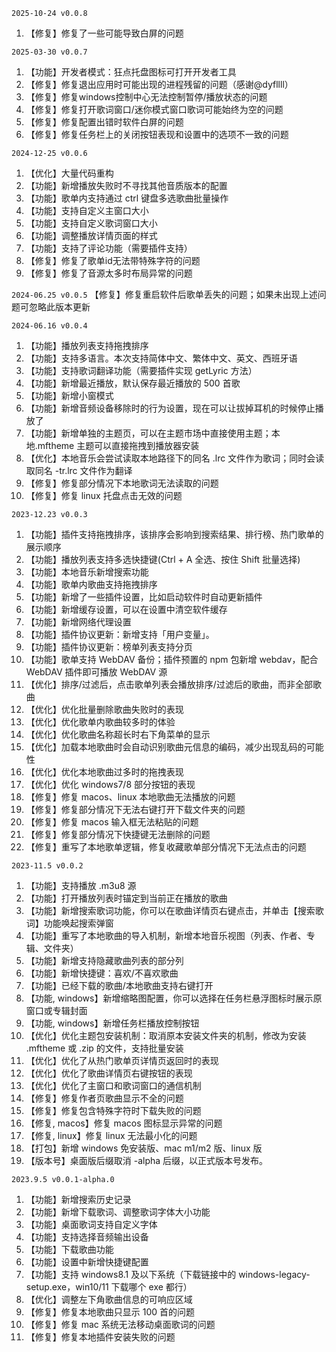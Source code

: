 `2025-10-24 v0.0.8`
1. 【修复】修复了一些可能导致白屏的问题

`2025-03-30 v0.0.7`
1. 【功能】开发者模式：狂点托盘图标可打开开发者工具
2. 【修复】修复退出应用时可能出现的进程残留的问题（感谢@dyfllll）
3. 【修复】修复windows控制中心无法控制暂停/播放状态的问题
4. 【修复】修复打开歌词窗口/迷你模式窗口歌词可能始终为空的问题
5. 【修复】修复配置出错时软件白屏的问题
6. 【修复】修复任务栏上的关闭按钮表现和设置中的选项不一致的问题

`2024-12-25 v0.0.6`
1. 【优化】大量代码重构
2. 【功能】新增播放失败时不寻找其他音质版本的配置
3. 【功能】歌单内支持通过 ctrl 键盘多选歌曲批量操作
4. 【功能】支持自定义主窗口大小
5. 【功能】支持自定义歌词窗口大小
6. 【功能】调整播放详情页面的样式
7. 【功能】支持了评论功能（需要插件支持）
8. 【修复】修复了歌单id无法带特殊字符的问题
9. 【修复】修复了音源太多时布局异常的问题

`2024-06.25 v0.0.5`
【修复】修复重启软件后歌单丢失的问题；如果未出现上述问题可忽略此版本更新

`2024-06.16 v0.0.4`

1. 【功能】播放列表支持拖拽排序
2. 【功能】支持多语言。本次支持简体中文、繁体中文、英文、西班牙语
3. 【功能】支持歌词翻译功能（需要插件实现 getLyric 方法）
4. 【功能】新增最近播放，默认保存最近播放的 500 首歌
5. 【功能】新增小窗模式
6. 【功能】新增音频设备移除时的行为设置，现在可以让拔掉耳机的时候停止播放了
7. 【功能】新增单独的主题页，可以在主题市场中直接使用主题；本地.mftheme 主题可以直接拖拽到播放器安装
8. 【优化】本地音乐会尝试读取本地路径下的同名 .lrc 文件作为歌词；同时会读取同名 -tr.lrc 文件作为翻译
9. 【修复】修复部分情况下本地歌词无法读取的问题
10. 【修复】修复 linux 托盘点击无效的问题

`2023-12.23 v0.0.3`

1. 【功能】插件支持拖拽排序，该排序会影响到搜索结果、排行榜、热门歌单的展示顺序
2. 【功能】播放列表支持多选快捷键(Ctrl + A 全选、按住 Shift 批量选择)
3. 【功能】本地音乐新增搜索功能
4. 【功能】歌单内歌曲支持拖拽排序
5. 【功能】新增了一些插件设置，比如启动软件时自动更新插件
6. 【功能】新增缓存设置，可以在设置中清空软件缓存
7. 【功能】新增网络代理设置
8. 【功能】插件协议更新：新增支持「用户变量」。
9. 【功能】插件协议更新：榜单列表支持分页
10. 【功能】歌单支持 WebDAV 备份；插件预置的 npm 包新增 webdav，配合 WebDAV 插件即可播放 WebDAV 源
11. 【优化】排序/过滤后，点击歌单列表会播放排序/过滤后的歌曲，而非全部歌曲
12. 【优化】优化批量删除歌曲失败时的表现
13. 【优化】优化歌单内歌曲较多时的体验
14. 【优化】优化歌曲名称超长时右下角菜单的显示
15. 【优化】加载本地歌曲时会自动识别歌曲元信息的编码，减少出现乱码的可能性
16. 【优化】优化本地歌曲过多时的拖拽表现
17. 【优化】优化 windows7/8 部分按钮的表现
18. 【修复】修复 macos、linux 本地歌曲无法播放的问题
19. 【修复】修复部分情况下无法右键打开下载文件夹的问题
20. 【修复】修复 macos 输入框无法粘贴的问题
21. 【修复】修复部分情况下快捷键无法删除的问题
22. 【修复】重写了本地歌单逻辑，修复收藏歌单部分情况下无法点击的问题

`2023-11.5 v0.0.2`

1. 【功能】支持播放 .m3u8 源
2. 【功能】打开播放列表时锚定到当前正在播放的歌曲
3. 【功能】新增搜索歌词功能，你可以在歌曲详情页右键点击，并单击【搜索歌词】功能唤起搜索弹窗
4. 【功能】重写了本地歌曲的导入机制，新增本地音乐视图（列表、作者、专辑、文件夹）
5. 【功能】新增支持隐藏歌曲列表的部分列
6. 【功能】新增快捷键：喜欢/不喜欢歌曲
7. 【功能】已经下载的歌曲/本地歌曲支持右键打开
8. 【功能, windows】新增缩略图配置，你可以选择在任务栏悬浮图标时展示原窗口或专辑封面
9. 【功能, windows】新增任务栏播放控制按钮
10. 【优化】优化主题包安装机制：取消原本安装文件夹的机制，修改为安装 .mftheme 或 .zip 的文件，支持批量安装
11. 【优化】优化了从热门歌单页详情页返回时的表现
12. 【优化】优化了歌曲详情页右键按钮的表现
13. 【优化】优化了主窗口和歌词窗口的通信机制
14. 【修复】修复作者页歌曲显示不全的问题
15. 【修复】修复包含特殊字符时下载失败的问题
16. 【修复, macos】修复 macos 图标显示异常的问题
17. 【修复, linux】修复 linux 无法最小化的问题
18. 【打包】新增 windows 免安装版、mac m1/m2 版、linux 版
19. 【版本号】桌面版后缀取消 -alpha 后缀，以正式版本号发布。

`2023.9.5 v0.0.1-alpha.0`

1. 【功能】新增搜索历史记录
2. 【功能】新增下载歌词、调整歌词字体大小功能
3. 【功能】桌面歌词支持自定义字体
4. 【功能】支持选择音频输出设备
5. 【功能】下载歌曲功能
6. 【功能】设置中新增快捷键配置
7. 【功能】支持 windows8.1 及以下系统（下载链接中的 windows-legacy-setup.exe，win10/11 下载哪个 exe 都行）
8. 【优化】调整左下角歌曲信息的可响应区域
9. 【修复】修复本地歌曲只显示 100 首的问题
10. 【修复】修复 mac 系统无法移动桌面歌词的问题
11. 【修复】修复本地插件安装失败的问题
